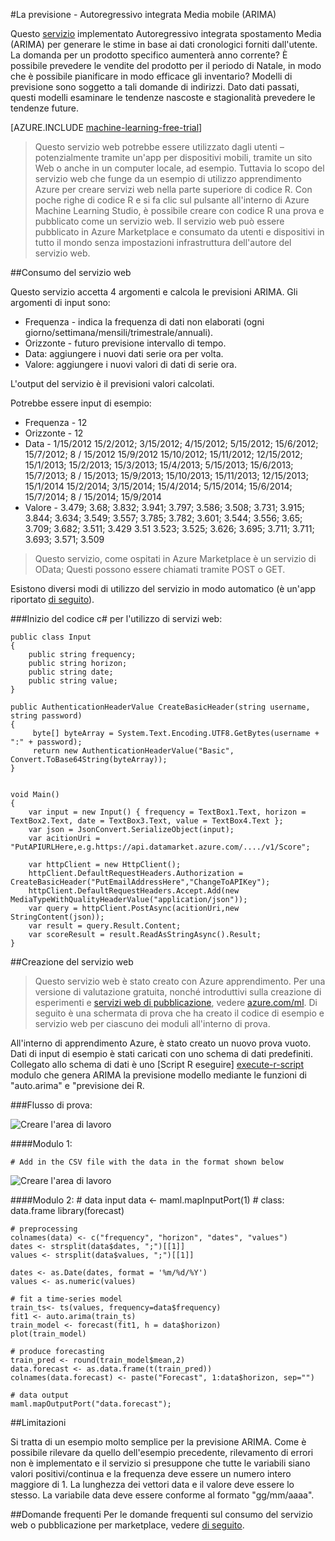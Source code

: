 <properties 
    pageTitle="La previsione: Autoregressivo integrata Media mobile (ARIMA) | Microsoft Azure" 
    description="La previsione - Autoregressivo integrata Media mobile (ARIMA)" 
    services="machine-learning" 
    documentationCenter="" 
    authors="yijichen" 
    manager="jhubbard" 
    editor="cgronlun"/>

<tags 
    ms.service="machine-learning" 
    ms.workload="data-services" 
    ms.tgt_pltfrm="na" 
    ms.devlang="na" 
    ms.topic="article" 
    ms.date="08/15/2016" 
    ms.author="yijichen"/> 

 
#<a name="forecasting---autoregressive-integrated-moving-average-arima"></a>La previsione - Autoregressivo integrata Media mobile (ARIMA)

Questo [servizio]( https://datamarket.azure.com/dataset/aml_labs/arima) implementato Autoregressivo integrata spostamento Media (ARIMA) per generare le stime in base ai dati cronologici forniti dall'utente. La domanda per un prodotto specifico aumenterà anno corrente? È possibile prevedere le vendite del prodotto per il periodo di Natale, in modo che è possibile pianificare in modo efficace gli inventario? Modelli di previsione sono soggetto a tali domande di indirizzi. Dato dati passati, questi modelli esaminare le tendenze nascoste e stagionalità prevedere le tendenze future. 


[AZURE.INCLUDE [machine-learning-free-trial](../../includes/machine-learning-free-trial.md)] 

>Questo servizio web potrebbe essere utilizzato dagli utenti – potenzialmente tramite un'app per dispositivi mobili, tramite un sito Web o anche in un computer locale, ad esempio. Tuttavia lo scopo del servizio web che funge da un esempio di utilizzo apprendimento Azure per creare servizi web nella parte superiore di codice R. Con poche righe di codice R e si fa clic sul pulsante all'interno di Azure Machine Learning Studio, è possibile creare con codice R una prova e pubblicato come un servizio web. Il servizio web può essere pubblicato in Azure Marketplace e consumato da utenti e dispositivi in tutto il mondo senza impostazioni infrastruttura dell'autore del servizio web.

##<a name="consumption-of-web-service"></a>Consumo del servizio web 

Questo servizio accetta 4 argomenti e calcola le previsioni ARIMA.
Gli argomenti di input sono:

* Frequenza - indica la frequenza di dati non elaborati (ogni giorno/settimana/mensili/trimestrale/annuali).
* Orizzonte - futuro previsione intervallo di tempo.
* Data: aggiungere i nuovi dati serie ora per volta.
* Valore: aggiungere i nuovi valori di dati di serie ora.

L'output del servizio è il previsioni valori calcolati. 

Potrebbe essere input di esempio: 

* Frequenza - 12
* Orizzonte - 12
* Data - 1/15/2012 15/2/2012; 3/15/2012; 4/15/2012; 5/15/2012; 15/6/2012; 15/7/2012; 8 / 15/2012 15/9/2012 15/10/2012; 15/11/2012; 12/15/2012; 15/1/2013; 15/2/2013; 15/3/2013; 15/4/2013; 5/15/2013; 15/6/2013; 15/7/2013; 8 / 15/2013; 15/9/2013; 15/10/2013; 15/11/2013; 12/15/2013; 15/1/2014 15/2/2014; 3/15/2014; 15/4/2014; 5/15/2014; 15/6/2014; 15/7/2014; 8 / 15/2014; 15/9/2014
* Valore - 3.479; 3.68; 3.832; 3.941; 3.797; 3.586; 3.508; 3.731; 3.915; 3.844; 3.634; 3.549; 3.557; 3.785; 3.782; 3.601; 3.544; 3.556; 3.65; 3.709; 3.682; 3.511; 3.429 3.51 3.523; 3.525; 3.626; 3.695; 3.711; 3.711; 3.693; 3.571; 3.509
 
>Questo servizio, come ospitati in Azure Marketplace è un servizio di OData; Questi possono essere chiamati tramite POST o GET. 

Esistono diversi modi di utilizzo del servizio in modo automatico (è un'app riportato [di seguito](http://microsoftazuremachinelearning.azurewebsites.net/ArimaForecasting.aspx)).

###<a name="starting-c-code-for-web-service-consumption"></a>Inizio del codice c# per l'utilizzo di servizi web:

    public class Input
    {
        public string frequency;
        public string horizon;
        public string date;
        public string value;
    }

    public AuthenticationHeaderValue CreateBasicHeader(string username, string password)
    {
         byte[] byteArray = System.Text.Encoding.UTF8.GetBytes(username + ":" + password);
         return new AuthenticationHeaderValue("Basic", Convert.ToBase64String(byteArray));
    }

       
    void Main()
    {
        var input = new Input() { frequency = TextBox1.Text, horizon = TextBox2.Text, date = TextBox3.Text, value = TextBox4.Text };
        var json = JsonConvert.SerializeObject(input);
        var acitionUri =  "PutAPIURLHere,e.g.https://api.datamarket.azure.com/..../v1/Score";
           
        var httpClient = new HttpClient();
        httpClient.DefaultRequestHeaders.Authorization = CreateBasicHeader("PutEmailAddressHere","ChangeToAPIKey");
        httpClient.DefaultRequestHeaders.Accept.Add(new MediaTypeWithQualityHeaderValue("application/json"));
        var query = httpClient.PostAsync(acitionUri,new StringContent(json));
        var result = query.Result.Content;
        var scoreResult = result.ReadAsStringAsync().Result;
    }

##<a name="creation-of-web-service"></a>Creazione del servizio web 

>Questo servizio web è stato creato con Azure apprendimento. Per una versione di valutazione gratuita, nonché introduttivi sulla creazione di esperimenti e [servizi web di pubblicazione](machine-learning-publish-a-machine-learning-web-service.md), vedere [azure.com/ml](http://azure.com/ml). Di seguito è una schermata di prova che ha creato il codice di esempio e servizio web per ciascuno dei moduli all'interno di prova.

All'interno di apprendimento Azure, è stato creato un nuovo prova vuoto. Dati di input di esempio è stati caricati con uno schema di dati predefiniti. Collegato allo schema di dati è uno [Script R eseguire] [ execute-r-script] modulo che genera ARIMA la previsione modello mediante le funzioni di "auto.arima" e "previsione dei R. 

###<a name="experiment-flow"></a>Flusso di prova:

![Creare l'area di lavoro][2]

####<a name="module-1"></a>Modulo 1:
 
    # Add in the CSV file with the data in the format shown below 
![Creare l'area di lavoro][3]  

####<a name="module-2"></a>Modulo 2:
    # data input
    data <- maml.mapInputPort(1) # class: data.frame
    library(forecast)
    
    # preprocessing
    colnames(data) <- c("frequency", "horizon", "dates", "values")
    dates <- strsplit(data$dates, ";")[[1]]
    values <- strsplit(data$values, ";")[[1]]
    
    dates <- as.Date(dates, format = '%m/%d/%Y')
    values <- as.numeric(values)
    
    # fit a time-series model
    train_ts<- ts(values, frequency=data$frequency)
    fit1 <- auto.arima(train_ts)
    train_model <- forecast(fit1, h = data$horizon)
    plot(train_model)
    
    # produce forecasting
    train_pred <- round(train_model$mean,2)
    data.forecast <- as.data.frame(t(train_pred))
    colnames(data.forecast) <- paste("Forecast", 1:data$horizon, sep="")
    
    # data output
    maml.mapOutputPort("data.forecast");


##<a name="limitations"></a>Limitazioni 

Si tratta di un esempio molto semplice per la previsione ARIMA. Come è possibile rilevare da quello dell'esempio precedente, rilevamento di errori non è implementato e il servizio si presuppone che tutte le variabili siano valori positivi/continua e la frequenza deve essere un numero intero maggiore di 1. La lunghezza dei vettori data e il valore deve essere lo stesso. La variabile data deve essere conforme al formato "gg/mm/aaaa".

##<a name="faq"></a>Domande frequenti
Per le domande frequenti sul consumo del servizio web o pubblicazione per marketplace, vedere [di seguito](machine-learning-marketplace-faq.md).

[1]: ./media/machine-learning-r-csharp-arima/arima-img1.png
[2]: ./media/machine-learning-r-csharp-arima/arima-img2.png
[3]: ./media/machine-learning-r-csharp-arima/arima-img3.png


<!-- Module References -->
[execute-r-script]: https://msdn.microsoft.com/library/azure/30806023-392b-42e0-94d6-6b775a6e0fd5/
 

